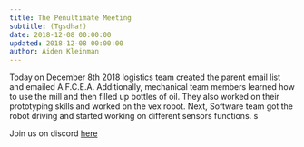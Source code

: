 ```yaml
---
title: The Penultimate Meeting
subtitle: (Tgsdha!)
date: 2018-12-08 00:00:00
updated: 2018-12-08 00:00:00
author: Aiden Kleinman
---
```


Today on December 8th 2018 logistics team created the parent email list and emailed A.F.C.E.A. Additionally, mechanical team members learned how to use the mill and then filled up bottles of oil. They also worked on their prototyping skills and worked on the vex robot. Next, Software team got the robot driving and started working on different sensors functions.
s

Join us on discord <a href="https://discordapp.com/invite/RshDdxa">here</a>
